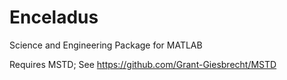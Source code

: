 # Enceladus
Science and Engineering Package for MATLAB

Requires MSTD; See https://github.com/Grant-Giesbrecht/MSTD
